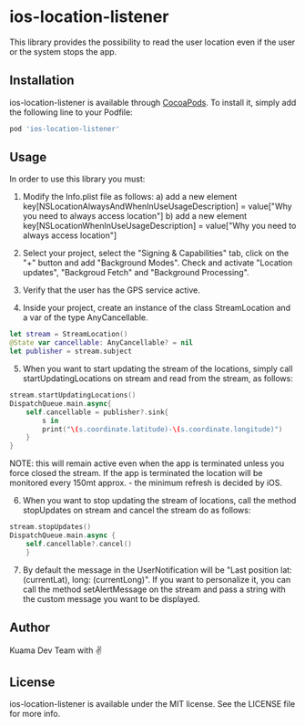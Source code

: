 # ios-location-listener
This library provides the possibility to read the user location even if the user or the system stops the app.

## Installation

ios-location-listener is available through [CocoaPods](https://cocoapods.org). To install
it, simply add the following line to your Podfile:

```ruby
pod 'ios-location-listener'
```

## Usage

In order to use this library you must:

1) Modify the Info.plist file as follows: a) add a new element key[NSLocationAlwaysAndWhenInUseUsageDescription] = value["Why you need to always access location"] b) add a new element key[NSLocationWhenInUseUsageDescription] = value["Why you need to always access location"]

2) Select your project, select the "Signing & Capabilities" tab, click on the "+" button and add "Background Modes". Check and activate "Location updates", "Backgroud Fetch" and "Background Processing".

3) Verify that the user has the GPS service active. 

4) Inside your project, create an instance of the class StreamLocation and a var of the type AnyCancellable.

```swift
let stream = StreamLocation()
@State var cancellable: AnyCancellable? = nil
let publisher = stream.subject
```
5) When you want to start updating the stream of the locations, simply call startUpdatingLocations on stream and read from the stream, as follows:

```swift
stream.startUpdatingLocations()
DispatchQueue.main.async{
    self.cancellable = publisher?.sink{
        s in
        print("\(s.coordinate.latitude)-\(s.coordinate.longitude)")
    }
}
```
NOTE: this will remain active even when the app is terminated unless you force closed the stream. If the app is terminated the location will be monitored every 150mt approx. - the minimum refresh is decided by iOS.

6) When you want to stop updating the stream of locations, call the method stopUpdates on stream and cancel the stream do as follows:

```swift
stream.stopUpdates()
DispatchQueue.main.async {
    self.cancellable?.cancel()
    }
```

7) By default the message in the UserNotification will be "Last position lat:\(currentLat), long: \(currentLong)". If you want to personalize it, you can call the method setAlertMessage on the stream and pass a string with the custom message you want to be displayed. 


## Author

Kuama Dev Team with ✌️

## License

ios-location-listener is available under the MIT license. See the LICENSE file for more info.
